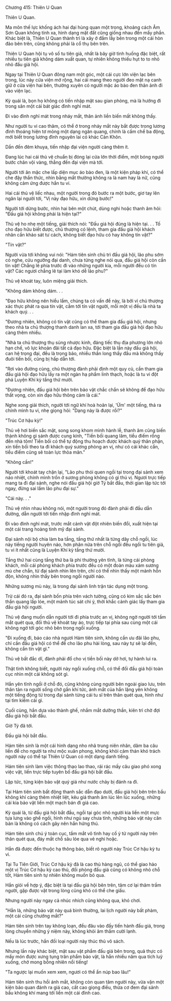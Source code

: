 




Chương 415: Thiên U Quan


Thiên U Quan.

Ma môn thế lực khống ách hai đại hùng quan một trong, khoảng cách Âm Sơn Quan không tính xa, hình dạng mặt đất cũng giống nhau đến mấy phần. Khác biệt là, Thiên U Quan thành trì là xây ở đầm lầy bên trong một cái hòn đảo bên trên, cũng không phải là cổ thụ bên trên.

Thiên U Quan hội tụ vô số tu tiên giả, nhất là bây giờ tình huống đặc biệt, rất nhiều tu tiên giả không dám xuất quan, tự nhiên không thiếu hụt to to nhỏ nhỏ đấu giá hội.

Ngay tại Thiên U Quan đông nam một góc, một cái cực lớn viện lạc bên trong, lúc này cửa viện mở rộng, hai cái mang theo người đeo mặt nạ canh giữ ở cửa viện hai bên, thường xuyên có người mặc áo bào đen thân ảnh đi vào viện lạc.

Kỳ quái là, bọn họ không có tiến nhập mặt sau gian phòng, mà là hướng đi trong sân một cái bát giác đình nghỉ mát.

Đi vào đình nghỉ mát trong nháy mắt, thân ảnh liền biến mất không thấy.

Như người tu vi cao thâm, có thể ở trong nháy mắt này bắt được trong lương đình thoáng hiện tơ mỏng một dạng ngân quang, chính là cấm chế ba động, mới biết trong lương đình nguyên lai có khác Càn Khôn.

Dần đến đêm khuya, tiến nhập đại viện người càng thêm ít.

Đang lúc hai cái thủ vệ chuẩn bị đóng lại cửa lớn thời điểm, một bóng người bước chân vội vàng, thẳng đến đại viện mà tới.

Người tới ăn mặc che lấp diện mục áo bào đen, là một kiện pháp khí, có thể che đậy thần thức, nhìn bằng mắt thường không ra là nam hay là nữ, cũng không cảm ứng được hắn tu vi.

Hai cái thủ vệ liếc nhau, một người trong đó bước ra một bước, giơ tay lên ngăn lại người tới, "Vị này đạo hữu, xin dừng bước!"

Người tới dừng bước, nhìn hai bên một chút, dùng nghi hoặc thanh âm hỏi: "Đấu giá hội không phải là hiện tại?"

Thủ vệ ho nhẹ một tiếng, giải thích nói: "Đấu giá hội đúng là hiện tại. . . Tố cho đạo hữu biết được, chủ thượng có lệnh, tham gia đấu giá hội khách nhân cần khảo sát tư cách, không biết đạo hữu có hay không tín vật?"

"Tín vật?"

Người vừa tới không vui nói: "Hám tiên sinh chủ trì đấu giá hội, lão phu sớm có nghe, cửu ngưỡng đại danh, chưa từng nghe nói qua, đấu giá hội còn cần tín vật! Chẳng lẽ phía trước đi vào những người kia, mỗi người đều có tín vật? Các ngươi chẳng lẽ tại làm khó dễ lão phu?"

Thủ vệ khoát tay, luôn miệng giải thích.

"Không dám không dám. . .

"Đạo hữu không nên hiểu lầm, chúng ta có vấn đề này, là bởi vì chủ thượng xác thực phát ra qua tín vật, cầm tới tín vật người, mỗi một vị đều là nhà ta khách quý. . .

"Đương nhiên, không có tín vật cũng có thể tham gia đấu giá hội, nhưng theo nhà ta chủ thượng thanh danh lan xa, tới tham gia đấu giá hội đạo hữu càng thêm nhiều.

"Nhà ta chủ thượng thụ sủng nhược kinh, đáng tiếc thụ địa phương lớn nhỏ hạn chế, vô lực khoản đãi tất cả đạo hữu. Đặc biệt là lần này đấu giá hội, can hệ trọng đại, đều là trọng bảo, nhiều thần long thấy đầu mà không thấy đuôi tiền bối, cũng bị hấp dẫn tới.

"Rơi vào đường cùng, chủ thượng đành phải định một quy củ, cần tham gia đấu giá hội đạo hữu lấy ra một ngàn hạ phẩm linh thạch, hoặc là tu vi đột phá Luyện Khí kỳ tầng thứ mười.

"Đương nhiên, đấu giá hội bên trên bảo vật chắc chắn sẽ không để đạo hữu thất vọng, còn xin đạo hữu thông cảm là cái."

Nghe xong giải thích, người tới ngữ khí hoà hoãn lại, 'Ừm' một tiếng, thả ra chính mình tu vi, nhẹ giọng hỏi: "Dạng này là được rồi?"

"Trúc Cơ hậu kỳ!"

Thủ vệ hơi biến sắc mặt, song song khom mình hành lễ, thanh âm cũng biến thành không gì sánh được cung kính, "Tiền bối quang lâm, tiểu điếm rồng đến nhà tôm! Tiền bối có thể tự động thu hoạch được khách quý thân phận, xin tiền bối theo ta đi khách quý sương phòng an vị, như có cái khác cần, tiểu điếm cũng sẽ toàn lực thỏa mãn."

"Không cần!"

Người tới khoát tay chặn lại, "Lão phu thói quen ngồi tại trong đại sảnh xem náo nhiệt, chính mình trốn ở sương phòng không có gì thú vị. Ngươi trực tiếp mang ta đi đại sảnh, nghe nói đấu giá hội giờ Tý bắt đầu, thời gian lập tức tới ngay, đừng sai lầm lão phu đại sự."

"Cái này. . ."

Thủ vệ nhìn nhau không nói, một người trong đó đành phải đi đầu dẫn đường, dẫn người tới tiến nhập đình nghỉ mát.

Đi vào đình nghỉ mát, trước mắt cảnh vật đột nhiên biến đổi, xuất hiện tại một cái trang hoàng tinh mỹ đại sảnh.

Đại sảnh nội bộ chia làm ba tầng, tầng thứ nhất là từng dãy chỗ ngồi, lúc này tiếng người huyên náo, hơn phân nửa trên chỗ ngồi đều ngồi tu tiên giả, tu vi ít nhất cũng là Luyện Khí kỳ tầng thứ mười.

Tầng thứ hai cùng tầng thứ ba là phi thường yên tĩnh, là từng cái phòng khách, mỗi cái phòng khách phía trước đều có một đoàn màu xám sương mù che chắn, từ đại sảnh nhìn lên trên, chỉ có thể nhìn thấy một mảnh hỗn độn, không nhìn thấy bên trong ngồi người nào.

Những sương mù này, là trong đại sảnh linh trận tác dụng một trong.

Trừ cái đó ra, đại sảnh bốn phía trên vách tường, cũng có kim sắc sắc bén thần quang lấp lóe, một mảnh túc sát chi ý, thời khắc cảnh giác lấy tham gia đấu giá hội người.

Thủ vệ đang muốn dẫn người tới đi phía trước an vị, không ngờ người tới tầm mắt quét qua, đối thủ vệ khoát tay áo, trực tiếp tại phía sau cùng một cái không ngờ tới góc nhỏ bên trong ngồi xuống.

"Đi xuống đi, báo cáo nhà ngươi Hám tiên sinh, không cần ưu đãi lão phu, chỉ cần đấu giá hội có thể để cho lão phu hài lòng, sau này tự sẽ lại đến, không cần tín vật gì."

Thủ vệ bất đắc dĩ, đành phải đổ cho vị tiền bối này dở hơi, tự hành lui ra.

Thật tình không biết, người này ngồi xuống chỗ, có thể đối đấu giá hội toàn cục nhìn một cái không sót gì.

Hắn yên tĩnh ngồi ở chỗ đó, cũng không cùng người bên ngoài giao lưu, trên thân tản ra người sống chớ gần khí tức, ánh mắt của hắn lặng yên không một tiếng động từ trong đại sảnh từng cái tu sĩ trên thân quét qua, hình như tại tìm kiếm cái gì.

Cuối cùng, hắn dựa vào thành ghế, nhắm mắt dưỡng thần, kiên trì chờ đợi đấu giá hội bắt đầu.

Giờ Tý đã tới.

Đấu giá hội bắt đầu.

Hám tiên sinh là một cái hình dạng nho nhã trung niên nhân, dăm ba câu liền để cho người ta như mộc xuân phong, không khỏi cảm thán khó trách người này có thể tại Thiên U Quan có một dạng danh tiếng.

Hám tiên sinh làm việc thông thạo lao thao, rải rác mấy câu giao phó xong việc vặt, liền trực tiếp tuyên bố đấu giá hội bắt đầu.

Lập tức, từng kiện bảo vật quý giá như nước chảy bị đánh ra đi.

Tại Hám tiên sinh bất động thanh sắc dẫn đạo dưới, đấu giá hội bên trên bầu không khí càng thêm nhiệt liệt, kêu giá thanh âm lúc lên lúc xuống, những cái kia bảo vật liền một mạch bán đi giá cao.

Kỳ quái là, từ đấu giá hội bắt đầu, ngồi tại góc nhỏ người kia liền một mực tựa lưng vào ghế ngồi, hình như ngủ say chưa tỉnh, những bảo vật này căn bản là không có cách gây nên hắn hứng thú.

Hám tiên sinh chú ý toàn cục, tầm mắt vô tình hay cố ý từ người này trên thân quét qua, đáy mắt chỗ sâu lóe qua vẻ nghi hoặc.

Hắn đã được đến thuộc hạ thông báo, biết rõ người này Trúc Cơ hậu kỳ tu vi.

Tại Tu Tiên Giới, Trúc Cơ hậu kỳ đã là cao thủ hàng ngũ, có thể giao hảo một vị Trúc Cơ hậu kỳ cao thủ, đối phòng đấu giá cũng có không nhỏ chỗ tốt, Hám tiên sinh tự nhiên không muốn bỏ qua.

Hắn giỏi về hợp ý, đặc biệt là tại đấu giá hội bên trên, tâm cơ lại thâm trầm người, gặp được vật trong lòng cũng khó có thể che giấu.

Nhưng người này ngay cả nhúc nhích cũng không qua, khó chơi.

"Hẳn là, những bảo vật này quá bình thường, lai lịch người này bất phàm, một cái cũng chướng mắt?"

Hám tiên sinh trên tay không loạn, đều đâu vào đấy tiến hành đấu giá, trong lòng chuyển những ý niệm này, không khỏi âm thầm cười lạnh.

Nếu là lúc trước, hắn đối loại người này thúc thủ vô sách.

Nhưng lần này khác biệt, mặt sau vật phẩm đấu giá bên trong, quả thực có mấy món được xưng tụng trân phẩm bảo vật, là hắn nhiều năm qua tích luỹ xuống, chờ mong bỗng nhiên nổi tiếng!

"Ta ngược lại muốn xem xem, ngươi có thể ẩn núp bao lâu!"

Hám tiên sinh thu hồi ánh mắt, không còn quan tâm người này, vừa vặn một kiện bảo quan đánh ra giá cao, cất cao giọng điều, thừa cơ đem đại sảnh bầu không khí mang tới liền một cái đỉnh cao.




